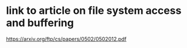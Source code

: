 ﻿# link to article on file system access and buffering

https://arxiv.org/ftp/cs/papers/0502/0502012.pdf